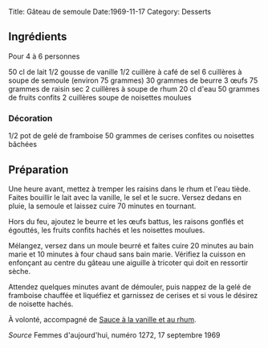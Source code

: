 Title: Gâteau de semoule
Date:1969-11-17
Category: Desserts

## Ingrédients

Pour 4 à 6 personnes

50 cl de lait
1/2 gousse de vanille
1/2 cuillère à café de sel
6 cuillères à soupe de semoule (environ 75 grammes)
30 grammes de beurre
3 œufs
75 grammes de raisin sec
2 cuillères à soupe de rhum
20 cl d'eau
50 grammes de fruits confits
2 cuillères soupe de noisettes moulues

### Décoration

1/2 pot de gelé de framboise
50 grammes de cerises confites ou noisettes bâchées

## Préparation

Une heure avant, mettez à tremper les raisins dans le rhum et l'eau tiède.
Faites bouillir le lait avec la vanille, le sel et le sucre. Versez dedans en
pluie, la semoule et laissez cuire 70 minutes en tournant.

Hors du feu, ajoutez le beurre et les œufs battus, les raisons gonflés et
égouttés, les fruits confits hachés et les noisettes moulues.

Mélangez, versez dans un moule beurré et faites cuire 20 minutes au bain marie
et 10 minutes à four chaud sans bain marie. Vérifiez la cuisson en enfonçant au
centre du gâteau une aiguille à tricoter qui doit en ressortir sèche.

Attendez quelques minutes avant de démouler, puis nappez de la gelé de framboise
chauffée et liquéfiez et garnissez de cerises et si vous le désirez de noisette
hachés.

À volonté, accompagné de [Sauce à la vanille et au rhum](./sauce_vanille_rhum.md).

*Source* Femmes d'aujourd'hui, numéro 1272, 17 septembre 1969
